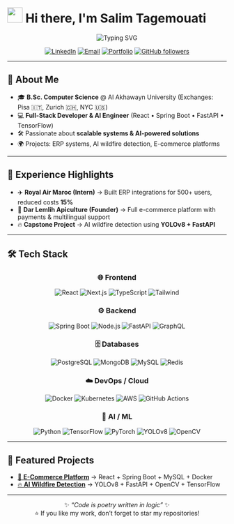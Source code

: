 # <img src="https://media.giphy.com/media/hvRJCLFzcasrR4ia7z/giphy.gif" width="35"> Hi there, I'm **Salim Tagemouati**

<div align="center">

<img src="https://readme-typing-svg.herokuapp.com?font=Fira+Code&size=28&duration=2500&pause=800&color=6366F1&center=true&vCenter=true&multiline=true&repeat=false&width=800&height=100&lines=Full-Stack+Developer+%7C+AI+Engineer;Turning+Ideas+Into+Impact+%F0%9F%9A%80" alt="Typing SVG" />

<br/>

[![LinkedIn](https://img.shields.io/badge/LinkedIn-0077B5?style=for-the-badge&logo=linkedin&logoColor=white)](https://www.linkedin.com/in/salim-tagemouati/)
[![Email](https://img.shields.io/badge/Email-EA4335?style=for-the-badge&logo=gmail&logoColor=white)](mailto:s.tagemouati@aui.ma)
[![Portfolio](https://img.shields.io/badge/Portfolio-1a1a2e?style=for-the-badge&logo=google-chrome&logoColor=white)](https://salimtag.github.io/)
[![GitHub followers](https://img.shields.io/github/followers/SalimTag?style=for-the-badge&logo=github&label=Follow&color=181717)](https://github.com/SalimTag?tab=followers)

</div>

---

## 🚀 About Me

- 🎓 **B.Sc. Computer Science** @ Al Akhawayn University (Exchanges: Pisa 🇮🇹, Zurich 🇨🇭, NYC 🇺🇸)  
- 💻 **Full-Stack Developer & AI Engineer** (React • Spring Boot • FastAPI • TensorFlow)  
- 🛠️ Passionate about **scalable systems & AI-powered solutions**  
- 🌍 Projects: ERP systems, AI wildfire detection, E-commerce platforms  

---

## 💼 Experience Highlights

- ✈️ **Royal Air Maroc (Intern)** → Built ERP integrations for 500+ users, reduced costs **15%**  
- 🍯 **Dar Lemlih Apiculture (Founder)** → Full e-commerce platform with payments & multilingual support  
- 🔥 **Capstone Project** → AI wildfire detection using **YOLOv8 + FastAPI**  

---

## 🛠️ Tech Stack

<div align="center">

### 🌐 Frontend  
![React](https://img.shields.io/badge/React-20232A?style=for-the-badge&logo=react&logoColor=61DAFB)
![Next.js](https://img.shields.io/badge/Next.js-000000?style=for-the-badge&logo=nextdotjs&logoColor=white)
![TypeScript](https://img.shields.io/badge/TypeScript-007ACC?style=for-the-badge&logo=typescript&logoColor=white)
![Tailwind](https://img.shields.io/badge/Tailwind_CSS-38B2AC?style=for-the-badge&logo=tailwind-css&logoColor=white)

### ⚙️ Backend  
![Spring Boot](https://img.shields.io/badge/Spring_Boot-6DB33F?style=for-the-badge&logo=springboot&logoColor=white)
![Node.js](https://img.shields.io/badge/Node.js-43853D?style=for-the-badge&logo=node.js&logoColor=white)
![FastAPI](https://img.shields.io/badge/FastAPI-005571?style=for-the-badge&logo=fastapi&logoColor=white)
![GraphQL](https://img.shields.io/badge/GraphQL-E10098?style=for-the-badge&logo=graphql&logoColor=white)

### 🗄️ Databases  
![PostgreSQL](https://img.shields.io/badge/PostgreSQL-316192?style=for-the-badge&logo=postgresql&logoColor=white)
![MongoDB](https://img.shields.io/badge/MongoDB-4EA94B?style=for-the-badge&logo=mongodb&logoColor=white)
![MySQL](https://img.shields.io/badge/MySQL-4479A1?style=for-the-badge&logo=mysql&logoColor=white)
![Redis](https://img.shields.io/badge/Redis-DC382D?style=for-the-badge&logo=redis&logoColor=white)

### ☁️ DevOps / Cloud  
![Docker](https://img.shields.io/badge/Docker-2CA5E0?style=for-the-badge&logo=docker&logoColor=white)
![Kubernetes](https://img.shields.io/badge/Kubernetes-326CE5?style=for-the-badge&logo=kubernetes&logoColor=white)
![AWS](https://img.shields.io/badge/AWS-FF9900?style=for-the-badge&logo=amazonaws&logoColor=white)
![GitHub Actions](https://img.shields.io/badge/GitHub_Actions-2088FF?style=for-the-badge&logo=github-actions&logoColor=white)

### 🤖 AI / ML  
![Python](https://img.shields.io/badge/Python-3776AB?style=for-the-badge&logo=python&logoColor=white)
![TensorFlow](https://img.shields.io/badge/TensorFlow-FF6F00?style=for-the-badge&logo=tensorflow&logoColor=white)
![PyTorch](https://img.shields.io/badge/PyTorch-EE4C2C?style=for-the-badge&logo=pytorch&logoColor=white)
![YOLOv8](https://img.shields.io/badge/YOLOv8-00FFFF?style=for-the-badge&logo=yolo&logoColor=black)
![OpenCV](https://img.shields.io/badge/OpenCV-5C3EE8?style=for-the-badge&logo=opencv&logoColor=white)

</div>

---

## 🌟 Featured Projects

- [🍯 **E-Commerce Platform**](https://github.com/SalimTag/dar-lemlih-apiculture) → React + Spring Boot + MySQL + Docker  
- [🔥 **AI Wildfire Detection**](https://github.com/SalimTag/firedetection) → YOLOv8 + FastAPI + OpenCV + TensorFlow  

---

<div align="center">

✨ *“Code is poetry written in logic”* ✨  
⭐ If you like my work, don’t forget to star my repositories!  

</div>
